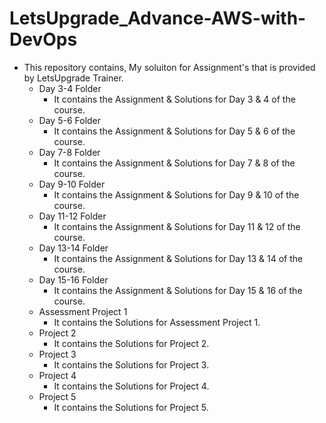 # LetsUpgrade_Advance-AWS-with-DevOps

- This repository contains, My soluiton for Assignment's that is provided by LetsUpgrade Trainer.
  - Day 3-4 Folder
    - It contains the Assignment & Solutions for Day 3 & 4 of the course.
  - Day 5-6 Folder
    - It contains the Assignment & Solutions for Day 5 & 6 of the course.
  - Day 7-8 Folder
    - It contains the Assignment & Solutions for Day 7 & 8 of the course.
  - Day 9-10 Folder
    - It contains the Assignment & Solutions for Day 9 & 10 of the course.
  - Day 11-12 Folder
    - It contains the Assignment & Solutions for Day 11 & 12 of the course.
  - Day 13-14 Folder
    - It contains the Assignment & Solutions for Day 13 & 14 of the course.    
  - Day 15-16 Folder
    - It contains the Assignment & Solutions for Day 15 & 16 of the course.
  - Assessment Project 1
    - It contains the Solutions for Assessment Project 1.
  - Project 2
    - It contains the Solutions for Project 2.
  - Project 3
    - It contains the Solutions for Project 3.
  - Project 4
    - It contains the Solutions for Project 4.
  - Project 5
    - It contains the Solutions for Project 5.    
